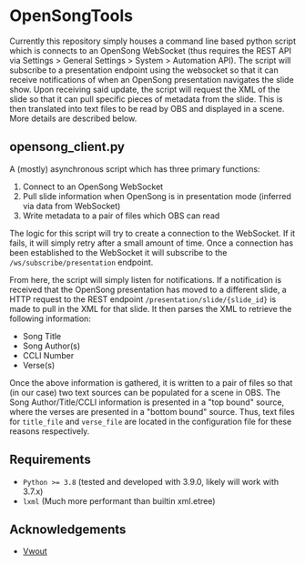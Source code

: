 # OpenSongTools
Currently this repository simply houses a command line based python script which is connects to an OpenSong WebSocket
(thus requires the REST API via Settings > General Settings > System > Automation API). The script will subscribe to
a presentation endpoint using the websocket so that it can receive notifications of when an OpenSong presentation
navigates the slide show. Upon receiving said update, the script will request the XML of the slide so that it can pull
specific pieces of metadata from the slide. This is then translated into text files to be read by OBS and displayed
in a scene. More details are described below.


## opensong_client.py
A (mostly) asynchronous script which has three primary functions:
1. Connect to an OpenSong WebSocket
2. Pull slide information when OpenSong is in presentation mode (inferred via data from WebSocket)
3. Write metadata to a pair of files which OBS can read

The logic for this script will try to create a connection to the WebSocket. If it fails, it will simply retry after a
small amount of time. Once a connection has been established to the WebSocket it will subscribe to the
`/ws/subscribe/presentation` endpoint.

From here, the script will simply listen for notifications. If a notification is received that the OpenSong presentation
has moved to a different slide, a HTTP request to the REST endpoint `/presentation/slide/{slide_id}` is made to pull in
the XML for that slide. It then parses the XML to retrieve the following information:
- Song Title
- Song Author(s)
- CCLI Number
- Verse(s)

Once the above information is gathered, it is written to a pair of files so that (in our case) two text sources can be
populated for a scene in OBS. The Song Author/Title/CCLI information is presented in a "top bound" source, where the
verses are presented in a "bottom bound" source. Thus, text files for `title_file` and `verse_file` are located in the
configuration file for these reasons respectively.

## Requirements
- `Python >= 3.8` (tested and developed with 3.9.0, likely will work with 3.7.x)
- `lxml` (Much more performant than builtin xml.etree)

## Acknowledgements
- [Vwout](https://sourceforge.net/p/opensong/support-requests/259/)